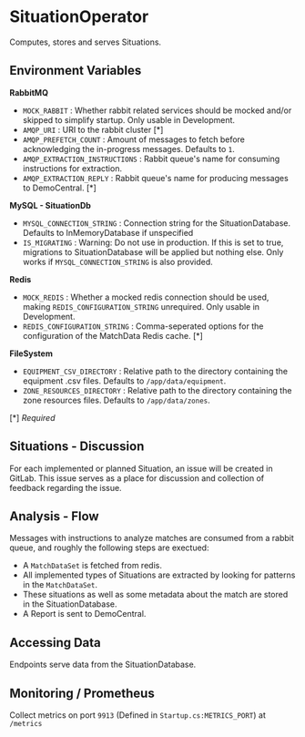 # SituationOperator

Computes, stores and serves Situations.

## Environment Variables

**RabbitMQ**
- `MOCK_RABBIT` : Whether rabbit related services should be mocked and/or skipped to simplify startup. Only usable in Development.
- `AMQP_URI` : URI to the rabbit cluster [\*]
- `AMQP_PREFETCH_COUNT` : Amount of messages to fetch before acknowledging the in-progress messages. Defaults to `1`.
- `AMQP_EXTRACTION_INSTRUCTIONS` : Rabbit queue's name for consuming instructions for extraction.
- `AMQP_EXTRACTION_REPLY` : Rabbit queue's name for producing messages to DemoCentral. [\*]

**MySQL - SituationDb**
- `MYSQL_CONNECTION_STRING` : Connection string for the SituationDatabase. Defaults to InMemoryDatabase if unspecified
- `IS_MIGRATING` : Warning: Do not use in production. If this is set to true, migrations to SituationDatabase will be applied but nothing else. Only works if `MYSQL_CONNECTION_STRING` is also provided.

**Redis**
- `MOCK_REDIS` : Whether a mocked redis connection should be used, making `REDIS_CONFIGURATION_STRING` unrequired. Only usable in Development.
- `REDIS_CONFIGURATION_STRING` : Comma-seperated options for the configuration of the MatchData Redis cache. [\*] 

**FileSystem**
- `EQUIPMENT_CSV_DIRECTORY` : Relative path to the directory containing the equipment .csv files. Defaults to `/app/data/equipment`.
- `ZONE_RESOURCES_DIRECTORY` : Relative path to the directory containing the zone resources files. Defaults to `/app/data/zones`.

[\*] *Required*

## Situations - Discussion

For each implemented or planned Situation, an issue will be created in GitLab. This issue serves as a place for discussion and collection of feedback regarding the issue.

## Analysis - Flow

Messages with instructions to analyze matches are consumed from a rabbit queue, and roughly the following steps are exectued:
- A `MatchDataSet` is fetched from redis.
- All implemented types of Situations are extracted by looking for patterns in the `MatchDataSet`.
- These situations as well as some metadata about the match are stored in the SituationDatabase.
- A Report is sent to DemoCentral.

## Accessing Data

Endpoints serve data from the SituationDatabase.

## Monitoring / Prometheus

Collect metrics on port `9913` (Defined in `Startup.cs:METRICS_PORT`) at `/metrics`
